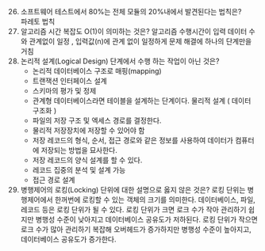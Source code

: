 26. 소프트웨어 테스트에서 80%는 전체 모듈의 20%내에서 발견된다는 법칙은?  
      파레토 법칙  
35. 알고리즘 시간 복잡도 O(1)이 의미하는 것은? 
      알고리즘 수행시간이 입력 데이터 수와 관계없이 일정 , 입력값(n)에 관계 없이 일정하게 문제 해결에 하나의 단계만을 거침
49. 논리적 설계(Logical Design) 단계에서 수행 하는 작업이 아닌 것은?
      * 논리적 데이터베이스 구조로 매핑(mapping)
      * 트랜잭션 인터페이스 설계
      * 스키마의 평가 및 정제 
      * 관계형 데이터베이스라면 테이블을 설계하는 단계이다.
    물리적 설계 ( 데이터 구조화 ) 
      * 파일의 저장 구조 및 엑세스 경로를 결정한다.
      * 물리적 저장장치에 저장할 수 있어야 함
      * 저장 레코드의 형식, 순서, 접근 경로와 같은 정보를 사용하여 데이터가 컴퓨터에 저장되는 방법을 묘사한다.
      * 저장 레코드의 양식 설계를 할 수 있다.
      * 레코드 집중의 분석 및 설계 가능
      * 접근 경로 설계 
51. 병행제어의 로킹(Locking) 단위에 대한 설명으로 옳지 않은 것은? 
      로킹 단위는 병행제어에서 한꺼번에 로킹할 수 있는 객체의 크기를 의미한다.
      데이터베이스, 파일, 레코드 등은 로킹 단위가 될 수 있다.
      로킹 단위가 크면 로크 수가 작아 관리하기 쉽지만 병행성 수준이 낮아지고 데이터베이스 공유도가 저하된다.
      로킹 단위가 작으면 로크 수가 많아 관리하기 복잡해 오버헤드가 증가하지만 병행성 수준이 높아지고, 데이터베이스 공유도가 증가한다.
